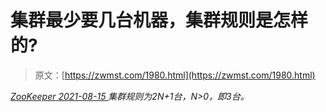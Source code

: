 <!--yml
category: 未分类
date: 0001-01-01 00:00:00
-->

# 集群最少要几台机器，集群规则是怎样的?

> 原文：[https://zwmst.com/1980.html](https://zwmst.com/1980.html)

   [ *ZooKeeper* ](https://zwmst.com/zookeeper)*[ <time datetime="2021-08-15T17:00:56+08:00"> 2021-08-15 </time> ](https://zwmst.com/1980.html)  集群规则为2N+1台，N>0，即3台。*